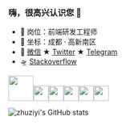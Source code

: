 ### 嗨，很高兴认识您 👋

- 🌱 岗位：前端研发工程师
- 🔭 坐标：成都 · 高新南区
- 📨 [微信](https://jandou.com/Wechat.png)  ★  [Twitter](https://twitter.com/zhuziyi)  ★  [Telegram](http://t.me/zhuziyi)
- 🛸 [Stackoverflow](https://stackoverflow.com/users/5750508/zhuziyi)

<img src="https://github.githubassets.com/images/mona-loading-default.gif" style="width:50px"><img src="https://github.githubassets.com/images/mona-loading-default.gif" style="width:30px"><img src="https://github.githubassets.com/images/mona-loading-default.gif" style="width:30px"><img src="https://github.githubassets.com/images/mona-loading-default.gif" style="width:30px"><img src="https://github.githubassets.com/images/mona-loading-default.gif" style="width:30px"><img src="https://github.githubassets.com/images/mona-loading-default.gif" style="width:30px">

![zhuziyi's GitHub stats](https://github-readme-stats.vercel.app/api?username=zhuziyi1989&theme=dracula&show_icons=true)

